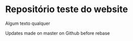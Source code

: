# Repositório teste do website

Algum texto qualquer

Updates made on master on Github before rebase
